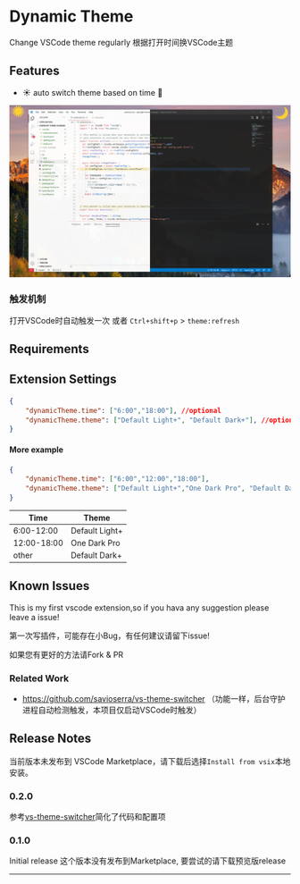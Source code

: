 # Dynamic Theme
Change VSCode theme regularly
根据打开时间换VSCode主题
## Features
- ☀ auto switch theme based on time 🌙

![preview](https://raw.githubusercontent.com/ame-yu/dynamic-theme/main/preview.jpg)
### 触发机制
打开VSCode时自动触发一次 或者 `Ctrl+shift+p` > `theme:refresh`
## Requirements

## Extension Settings
```json
{
    "dynamicTheme.time": ["6:00","18:00"], //optional
    "dynamicTheme.theme": ["Default Light+", "Default Dark+"], //optional
}
```

#### More example
```json
{
    "dynamicTheme.time": ["6:00","12:00","18:00"],
    "dynamicTheme.theme": ["Default Light+","One Dark Pro", "Default Dark+"],
}
```
| Time | Theme |
| ---- | ---- |
| 6:00-12:00|Default Light+|
| 12:00-18:00 | One Dark Pro|
| other | Default Dark+|
## Known Issues
This is my first vscode extension,so if you hava any suggestion please leave a issue!

第一次写插件，可能存在小Bug，有任何建议请留下issue!

如果您有更好的方法请Fork & PR

### Related Work
- https://github.com/savioserra/vs-theme-switcher （功能一样，后台守护进程自动检测触发，本项目仅启动VSCode时触发）

## Release Notes
当前版本未发布到 VSCode Marketplace，请下载后选择`Install from vsix`本地安装。
### 0.2.0
参考[vs-theme-switcher](https://github.com/savioserra/vs-theme-switcher)简化了代码和配置项

### 0.1.0

Initial release
这个版本没有发布到Marketplace, 要尝试的请下载预览版release


-----------------------------------------------------------------------------------------------------------

